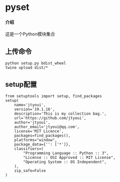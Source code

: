 # pyset

#### 介绍
这是一个Python模块集合

## 上传命令
    python setup.py bdist_wheel
    twine upload dist/*

## setup配置
    from setuptools import setup, find_packages
    setup(
        name='jtyoui',
        version='19.1.16',
        description='This is my collection bag.',
        url='https://github.com/jtyoui',
        author='jtyoui',
        author_email='jtyoui@qq.com',
        license='MIT Licence',
        packages=find_packages(),
        platforms="window",
        package_data={'': ['*']},
        classifiers=(
            "Programming Language :: Python :: 3",
            "License :: OSI Approved :: MIT License",
            "Operating System :: OS Independent",
        ),
        zip_safe=False
    )
